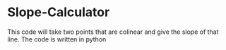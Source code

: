 # Slope-Calculator
This code will take two points that are colinear and give the slope of that line. The code is written in python
